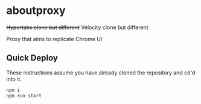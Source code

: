 # aboutproxy
~~Hypertabs clone but different~~ Velocity clone but different

Proxy that aims to replicate Chrome UI

## Quick Deploy
These instructions assume you have already cloned the repository and cd'd into it.
```bash
npm i
npm run start
```
